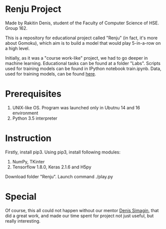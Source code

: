 # Renju Project

Made by Rakitin Denis, student of the Faculty of Computer Science of HSE. Group 162.

This is a repository for educational project called "Renju" (in fact, it's more about Gomoku), which aim is to build a model that would play 5-in-a-row on a high level.

Initially, as it was a "course work-like" project, we had to go deeper in machine learning. Educational tasks can be found at a folder "Labs".
Scripts used for training models can be found in IPython notebook train.ipynb. Data, used for training models, can be found [here].

# Prerequisites
1. UNIX-like OS. Program was launched only in Ubutnu 14 and 16 environment
2. Python 3.5 interpreter

# Instruction
Firstly, install pip3.
Using pip3, install following modules:
1. NumPy, TKinter
2. Tensorflow 1.8.0, Keras 2.1.6 and H5py

Download folder "Renju".
Launch command ./play.py

# Special
Of course, this all could not happen without our mentor [Denis Simagin], that did a great work, and made our time spent for project not just useful, but really interesting.

[Denis Simagin]:https://github.com/dasimagin
[here]:https://github.com/dasimagin/renju/tree/master/data
